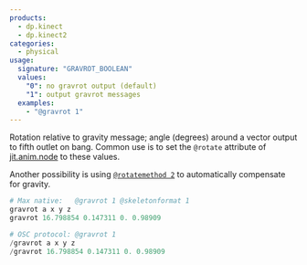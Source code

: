 ```yaml
---
products:
  - dp.kinect
  - dp.kinect2
categories:
  - physical
usage:
  signature: "GRAVROT_BOOLEAN"
  values:
    "0": no gravrot output (default)
    "1": output gravrot messages
  examples:
    - "@gravrot 1"
---
```


Rotation relative to gravity message; angle (degrees) around a vector output
to fifth outlet on bang. Common use is to set the `@rotate` attribute of
[jit.anim.node](https://docs.cycling74.com/max7/refpages/jit.anim.node) to these values.

Another possibility is using [`@rotatemethod 2`](rotatemethod.md)
to automatically compensate for gravity.

```python
# Max native:   @gravrot 1 @skeletonformat 1
gravrot a x y z
gravrot 16.798854 0.147311 0. 0.98909

# OSC protocol: @gravrot 1
/gravrot a x y z
/gravrot 16.798854 0.147311 0. 0.98909
```
